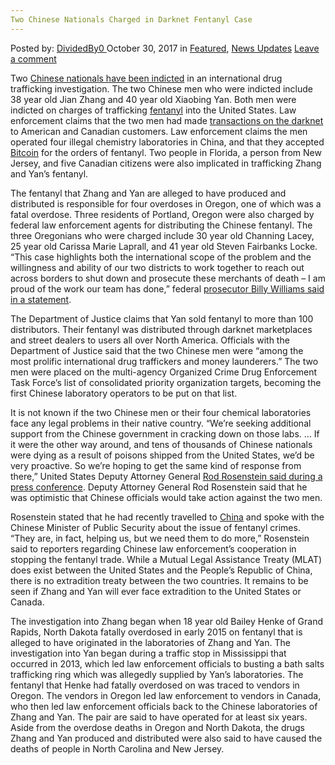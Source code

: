 ```yaml
---
Two Chinese Nationals Charged in Darknet Fentanyl Case
---
```

<article class="post-listing post-23313 post type-post status-publish format-standard has-post-thumbnail hentry category-deepdot-news category-news-updates tag-case tag-charged tag-chinese tag-darknet tag-fentanyl tag-nationals">
<div class="post-inner">
<p class="post-meta">
<span>Posted by: <a href="https://www.deepdotweb.com/author/dividedby0/" title="">DividedBy0 </a></span>
<span>October 30, 2017</span>
<span>in <a href="https://www.deepdotweb.com/category/deepdot-news/" rel="category tag">Featured</a>, <a href="https://www.deepdotweb.com/category/news-updates/" rel="category tag">News Updates</a></span>
<span><a href="https://www.deepdotweb.com/2017/10/30/two-chinese-nationals-charged-darknet-fentanyl-case/#respond">Leave a comment</a></span>
</p>
<div class="clear"></div>
<div class="entry">
<p>Two <a href="https://www.washingtonpost.com/world/national-security/justice-department-reveals-charges-against-chinese-fentanyl-distributors/2017/10/17/8b2db63e-b342-11e7-a908-a3470754bbb9_story.html">Chinese nationals have been indicted</a> in an international drug trafficking investigation. The two Chinese men who were indicted include 38 year old Jian Zhang and 40 year old Xiaobing Yan. Both men were indicted on charges of trafficking <a href="https://www.deepdotweb.com/tag/fentanyl/">fentanyl</a> into the United States. Law enforcement claims that the two men had made <a href="https://www.deepdotweb.com/2017/10/01/mass-fentanyl-shipments-china-delivered-canada-dark-web-deals/">transactions on the darknet</a> to American and Canadian customers. Law enforcement claims the men operated four illegal chemistry laboratories in China, and that they accepted <a href="https://www.deepdotweb.com/tag/bitcoin/">Bitcoin</a> for the orders of fentanyl. Two people in Florida, a person from New Jersey, and five Canadian citizens were also implicated in trafficking Zhang and Yan’s fentanyl.</p>
<p>The fentanyl that Zhang and Yan are alleged to have produced and distributed is responsible for four overdoses in Oregon, one of which was a fatal overdose. Three residents of Portland, Oregon were also charged by federal law enforcement agents for distributing the Chinese fentanyl. The three Oregonians who were charged include 30 year old Channing Lacey, 25 year old Carissa Marie Laprall, and 41 year old Steven Fairbanks Locke. “This case highlights both the international scope of the problem and the willingness and ability of our two districts to work together to reach out across borders to shut down and prosecute these merchants of death – I am proud of the work our team has done,” federal <a href="http://www.wweek.com/news/courts/2017/10/17/dark-web-drug-bust-lead-to-convictions-for-three-portland-residents-and-an-indictment-of-a-chinese-national-who-shipped-fentanyl-to-u-s/">prosecutor Billy Williams said in a statement</a>.</p>
<p>The Department of Justice claims that Yan sold fentanyl to more than 100 distributors. Their fentanyl was distributed through darknet marketplaces and street dealers to users all over North America. Officials with the Department of Justice said that the two Chinese men were “among the most prolific international drug traffickers and money launderers.” The two men were placed on the multi-agency Organized Crime Drug Enforcement Task Force’s list of consolidated priority organization targets, becoming the first Chinese laboratory operators to be put on that list.</p>
<p>It is not known if the two Chinese men or their four chemical laboratories face any legal problems in their native country. “We&#8217;re seeking additional support from the Chinese government in cracking down on those labs. … If it were the other way around, and tens of thousands of Chinese nationals were dying as a result of poisons shipped from the United States, we&#8217;d be very proactive. So we&#8217;re hoping to get the same kind of response from there,” United States Deputy Attorney General <a href="https://www.nbcnews.com/storyline/americas-heroin-epidemic/two-chinese-nationals-charged-selling-fentanyl-u-s-suppliers-n811506">Rod Rosenstein said during a press conference</a>. Deputy Attorney General Rod Rosenstein said that he was optimistic that Chinese officials would take action against the two men.</p>
<p>Rosenstein stated that he had recently travelled to <a href="https://www.deepdotweb.com/tag/china/">China</a> and spoke with the Chinese Minister of Public Security about the issue of fentanyl crimes. “They are, in fact, helping us, but we need them to do more,” Rosenstein said to reporters regarding Chinese law enforcement’s cooperation in stopping the fentanyl trade. While a Mutual Legal Assistance Treaty (MLAT) does exist between the United States and the People’s Republic of China, there is no extradition treaty between the two countries. It remains to be seen if Zhang and Yan will ever face extradition to the United States or Canada.</p>
<p>The investigation into Zhang began when 18 year old Bailey Henke of Grand Rapids, North Dakota fatally overdosed in early 2015 on fentanyl that is alleged to have originated in the laboratories of Zhang and Yan. The investigation into Yan began during a traffic stop in Mississippi that occurred in 2013, which led law enforcement officials to busting a bath salts trafficking ring which was allegedly supplied by Yan’s laboratories. The fentanyl that Henke had fatally overdosed on was traced to vendors in Oregon. The vendors in Oregon led law enforcement to vendors in Canada, who then led law enforcement officials back to the Chinese laboratories of Zhang and Yan. The pair are said to have operated for at least six years. Aside from the overdose deaths in Oregon and North Dakota, the drugs Zhang and Yan produced and distributed were also said to have caused the deaths of people in North Carolina and New Jersey.</p>
</div>
<span style="display:none"><a href="https://www.deepdotweb.com/tag/case/" rel="tag">case</a> <a href="https://www.deepdotweb.com/tag/charged/" rel="tag">charged</a> <a href="https://www.deepdotweb.com/tag/chinese/" rel="tag">chinese</a> <a href="https://www.deepdotweb.com/tag/darknet/" rel="tag">darknet</a> <a href="https://www.deepdotweb.com/tag/fentanyl/" rel="tag">fentanyl</a> <a href="https://www.deepdotweb.com/tag/nationals/" rel="tag">nationals</a></span> <span style="display:none" class="updated">2017-10-30</span>
<div style="display:none" class="vcard author" itemprop="author" itemscope itemtype="http://schema.org/Person"><strong class="fn" itemprop="name"><a href="https://www.deepdotweb.com/author/dividedby0/" title="Posts by DividedBy0" rel="author">DividedBy0</a></strong></div>
</div>
</article>

